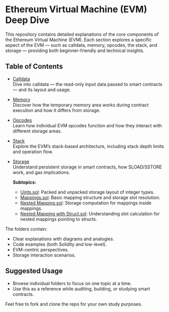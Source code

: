 # Ethereum Virtual Machine (EVM) Deep Dive

This repository contains detailed explanations of the core components of the Ethereum Virtual Machine (EVM). Each section explores a specific aspect of the EVM — such as calldata, memory, opcodes, the stack, and storage — providing both beginner-friendly and technical insights.

## Table of Contents

- [Calldata](./Calldata/Calldata.md)  
  Dive into calldata — the read-only input data passed to smart contracts — and its layout and usage.
  
- [Memory](./Memory/Memory.md)  
  Discover how the temporary memory area works during contract execution and how it differs from storage.
  
- [Opcodes](./Opcodes/Opcodes.md)  
  Learn how individual EVM opcodes function and how they interact with different storage areas.

- [Stack](./Stack/Stack.md)  
  Explore the EVM’s stack-based architecture, including stack depth limits and operation flow.

- [Storage](./Storage/Storage.md)  
  Understand persistent storage in smart contracts, how SLOAD/SSTORE work, and gas implications.

  **Subtopics:**
  - [Uints.sol](./Storage/Uints.sol): Packed and unpacked storage layout of integer types.
  - [Mappings.sol](./Storage/Mapping.sol): Basic mapping structure and storage slot resolution.
  - [Nested Mapping.sol](./Storage/Nested%20Mapping.sol): Storage computation for mappings inside mappings.
  - [Nested Mapping with Struct.sol](./Storage/Nested%20Mapping%20with%20Struct.sol): Understanding slot calculation for nested mappings pointing to structs.


The folders contain:
- Clear explanations with diagrams and analogies.
- Code examples (both Solidity and low-level).
- EVM-centric perspectives.
- Storage interaction scenarios.

## Suggested Usage

- Browse individual folders to focus on one topic at a time.
- Use this as a reference while auditing, building, or studying smart contracts.


Feel free to fork and clone the repo for your own study purposes.
